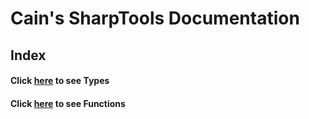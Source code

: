 # Cain's SharpTools Documentation

## Index
#### Click [here](types) to see Types
#### Click [here](functions) to see Functions
